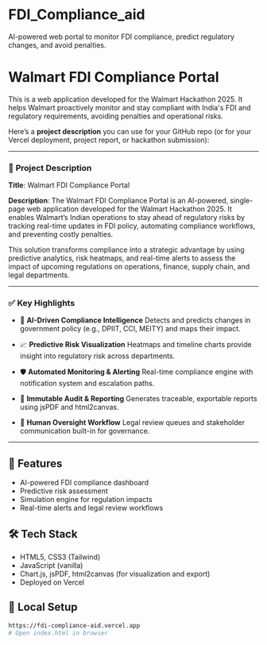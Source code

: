 # FDI_Compliance_aid
AI-powered web portal to monitor FDI compliance, predict regulatory changes, and avoid penalties.

# Walmart FDI Compliance Portal
This is a web application developed for the Walmart Hackathon 2025. It helps Walmart proactively monitor and stay compliant with India's FDI and regulatory requirements, avoiding penalties and operational risks.

Here’s a **project description** you can use for your GitHub repo (or for your Vercel deployment, project report, or hackathon submission):

---

### 📄 **Project Description**

**Title**: Walmart FDI Compliance Portal

**Description**:
The Walmart FDI Compliance Portal is an AI-powered, single-page web application developed for the Walmart Hackathon 2025. It enables Walmart’s Indian operations to stay ahead of regulatory risks by tracking real-time updates in FDI policy, automating compliance workflows, and preventing costly penalties.

This solution transforms compliance into a strategic advantage by using predictive analytics, risk heatmaps, and real-time alerts to assess the impact of upcoming regulations on operations, finance, supply chain, and legal departments.

---

### ✅ **Key Highlights**

* 🧠 **AI-Driven Compliance Intelligence**
  Detects and predicts changes in government policy (e.g., DPIIT, CCI, MEITY) and maps their impact.

* 📈 **Predictive Risk Visualization**
  Heatmaps and timeline charts provide insight into regulatory risk across departments.

* 🛡 **Automated Monitoring & Alerting**
  Real-time compliance engine with notification system and escalation paths.

* 📝 **Immutable Audit & Reporting**
  Generates traceable, exportable reports using jsPDF and html2canvas.

* 💼 **Human Oversight Workflow**
  Legal review queues and stakeholder communication built-in for governance.

---

## 🚀 Features

- AI-powered FDI compliance dashboard
- Predictive risk assessment
- Simulation engine for regulation impacts
- Real-time alerts and legal review workflows

## 🛠 Tech Stack

- HTML5, CSS3 (Tailwind)
- JavaScript (vanilla)
- Chart.js, jsPDF, html2canvas (for visualization and export)
- Deployed on Vercel

## 🔧 Local Setup

```bash
https://fdi-compliance-aid.vercel.app
# Open index.html in browser
